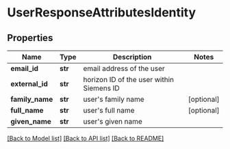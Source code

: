 # UserResponseAttributesIdentity

## Properties
Name | Type | Description | Notes
------------ | ------------- | ------------- | -------------
**email_id** | **str** | email address of the user | 
**external_id** | **str** | horizon ID of the user within Siemens ID | 
**family_name** | **str** | user&#x27;s family name | [optional] 
**full_name** | **str** | user&#x27;s full name | [optional] 
**given_name** | **str** | user&#x27;s given name | 

[[Back to Model list]](../README.md#documentation-for-models) [[Back to API list]](../README.md#documentation-for-api-endpoints) [[Back to README]](../README.md)

